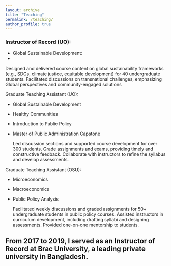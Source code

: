```yaml
---
layout: archive
title: "Teaching"
permalink: /teaching/
author_profile: true
---
```


### Instructor of Record (UO): 
- Global Sustainable Development:
- 
Designed and delivered course content on global sustainability frameworks (e.g., SDGs, climate justice, equitable development) for 40 undergraduate students.
Facilitated discussions on transnational challenges, emphasizing Global perspectives and community-engaged solutions

Graduate Teaching Assistant (UO): 

- Global Sustainable Development  
- Healthy Communities 
- Introduction to Public Policy  
- Master of Public Administration Capstone 

  Led discussion sections and supported course development for over 300 students. 
  Grade assignments and exams, providing timely and constructive feedback. 
  Collaborate with instructors to refine the syllabus and develop assessments. 

Graduate Teaching Assistant (OSU): 

- Microeconomics 
- Macroeconomics
- Public Policy Analysis

  Facilitated weekly discussions and graded assignments for 50+ undergraduate students in public policy courses. 
  Assisted instructors in curriculum development, including drafting syllabi and designing assessments. 
  Provided one-on-one mentorship to students.


## From 2017 to 2019, I served as an Instructor of Record at Brac University, a leading private university in Bangladesh. 
